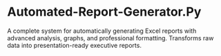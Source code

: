 # Automated-Report-Generator.Py
A complete system for automatically generating Excel reports with advanced analysis, graphs, and professional formatting. Transforms raw data into presentation-ready executive reports.
